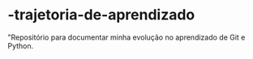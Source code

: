 # -trajetoria-de-aprendizado
"Repositório para documentar minha evolução no aprendizado de Git e Python.
